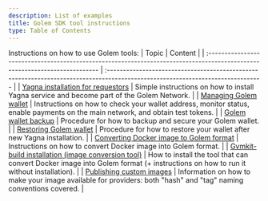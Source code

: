 ```yaml
---
description: List of examples
title: Golem SDK tool instructions
type: Table of Contents
---
```


Instructions on how to use Golem tools:
| Topic | Content |
| :-------------------------------------------------------------------------------------------------------------------------- | :------------------------------------------------------------------------------------------------------------------------------ |
| [Yagna installation for requestors](/docs/creators/python/examples/tools/yagna-installation-for-requestors) | Simple instructions on how to install Yagna service and become part of the Golem Network. |
| [Managing Golem wallet](/docs/creators/python/examples/tools/managing-golem-wallet) | Instructions on how to check your wallet address, monitor status, enable payments on the main network, and obtain test tokens. |
| [Golem wallet backup](/docs/creators/python/examples/tools/golem-wallet-backup) | Procedure for how to backup and secure your Golem wallet. |
| [Restoring Golem wallet](/docs/creators/python/examples/tools/restoring-golem-wallet) | Procedure for how to restore your wallet after new Yagna installation. |
| [Converting Docker image to Golem format](/docs/creators/python/examples/tools/converting-docker-image-to-golem-format) | Instructions on how to convert Docker image into Golem format. |
| [Gvmkit-build installation (image conversion tool)](/docs/creators/python/examples/tools/gvmkit-build-installation) | How to install the tool that can convert Docker image into Golem format (+ instructions on how to run it without installation). |
| [Publishing custom images](/docs/creators/python/examples/tools/publishing-custom-images) | Information on how to make your image available for providers: both "hash" and "tag" naming conventions covered. |
